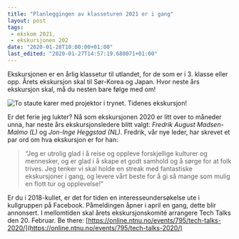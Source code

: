 ```yaml
---
title: "Planleggingen av klasseturen 2021 er i gang"
layout: post
tags: 
 - ekskom 2021,
 - ekskursjonen 202
date: "2020-01-28T10:00:00+01:00"
last_edited: "2020-01-27T14:57:19.680071+01:00"
---
```

Ekskursjonen er en årlig klassetur til utlandet, for de som er i 3. klasse eller opp. Årets ekskursjon skal til Sør-Korea og Japan. Hvor neste års ekskursjon skal, må du nesten bare følge med om!

![To staute karer med projektor i trynet. Tidenes ekskursjon!](https://online.ntnu.no/media/images/responsive/2cc68fa6-47a2-45a7-a6a6-7853f3e331df.jpeg)

Er det ferie jeg lukter? Nå som ekskursjonen 2020 er litt over to måneder unna, har neste års ekskursjonsledere blitt valgt: *Fredrik August Madsen-Malmo (L)* og *Jon-Inge Heggstad (NL)*. Fredrik, vår nye leder, har skrevet et par ord om hva ekskursjon er for han:

> “Jeg er utrolig glad i å reise og oppleve forskjellige kulturer og mennesker, og er glad i å skape et godt samhold og å sørge for at folk trives. Jeg tenker vi skal holde en streak med fantastiske ekskursjoner i gang, og levere vårt beste for å gi så mange som mulig en flott tur og opplevelse!”

Er du i 2018-kullet, er det for tiden en interesseundersøkelse ute i kullgruppen på Facebook. Påmeldingen åpner i april en gang, dette blir annonsert. I mellomtiden skal årets ekskursjonskomité arrangere Tech Talks den 20. Februar. Be there: [https://online.ntnu.no/events/795/tech-talks-2020/](https://online.ntnu.no/events/795/tech-talks-2020/)
